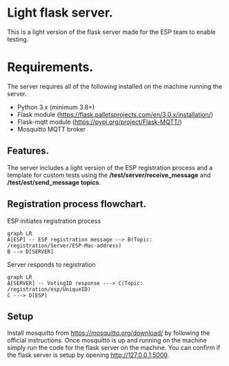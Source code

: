 # Light flask server.

This is a light version of the flask server made for the ESP team to enable testing.

# Requirements.

The server requires all of the following installed on the machine running the server.
- Python 3.x (minimum 3.8+)
- Flask module  (https://flask.palletsprojects.com/en/3.0.x/installation/)
- Flask-mqtt module  (https://pypi.org/project/Flask-MQTT/)
- Mosquitto MQTT broker

## Features.

The server includes a light version of the ESP registration process and a template for custom tests using the **/test/server/receive_message** and **/test/est/send_message topics**.

## Registration process flowchart.
ESP initiates registration process
```mermaid
graph LR
A[ESP] -- ESP registration message --> B(Topic: /registration/Server/ESP-Mac-address)
B --> D[SERVER]
```
Server responds to registration
```mermaid
graph LR
A[SERVER] -- VotingID response ---> C(Topic: /registration/esp/UniqueID)
C ---> D[ESP]
```
## Setup
Install mosquitto from https://mosquitto.org/download/ by following the official instructions. Once mosquitto is up and running on the machine simply run the code for the flask server on the machine. You can confirm if the flask server is setup by opening http://127.0.0.1:5000.
